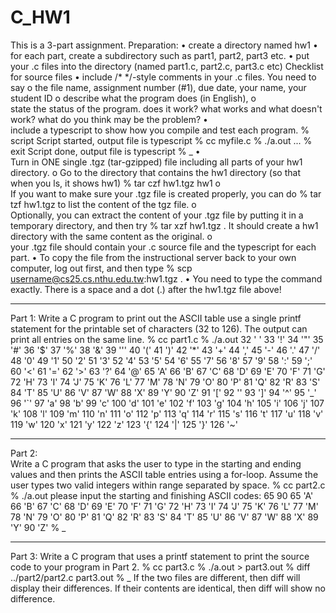 C_HW1
=====

This is a 3-part assignment.  Preparation: •	create a directory named hw1 •	
for each part, create a subdirectory such as part1, part2, part3 etc. •	
put your .c files into the directory (named part1.c, part2.c, part3.c etc) Checklist for source files •	
include /* */-style comments in your .c files. You need to say o	the file name, assignment number (#1), 
due date, your name, your student ID o	describe what the program does (in English), o	
state the status of the program. does it work? what works and what doesn't work? what do you think may be the problem? •	
include a typescript to show how you compile and test each program. % script Script started, 
output file is typescript % cc myfile.c % ./a.out ... % exit Script done, output file is typescript % _ •	
Turn in ONE single .tgz (tar-gzipped) file including all parts of your hw1 directory. o	
Go to the directory that contains the hw1 directory (so that when you ls, it shows hw1)  % tar czf hw1.tgz hw1 o	
If you want to make sure your .tgz file is created properly, you can do  % tar tzf hw1.tgz to list the content of the tgz file. o	
Optionally, you can extract the content of your .tgz file by putting it in a temporary directory, and then try  % tar xzf hw1.tgz . 
It should create a hw1 directory with the same content as the original. o	
your .tgz file should contain your .c source file and the typescript for each part. •	To copy the file from the instructional server back to your own computer, log out first, and then type % scp username@cs25.cs.nthu.edu.tw:hw1.tgz . •	You need to type the command exactly.  There is a space and a dot (.) after the hw1.tgz file above! 
________________________________________ 
Part 1: 
Write a C program to print out the ASCII table use a single printf statement for the printable set of characters (32 to 126). 
The output can print all entries on the same line.  % cc part1.c % ./a.out 
32 ' ' 33 '!' 34 '"' 35 '#' 36 '$' 37 '%' 38 '&amp;' 39 ''' 40 '(' 41 ')' 42 '*' 43 '+' 44 ',' 45 '-' 46 '.' 47 '/' 48 '0' 49 '1' 50 '2' 51 '3' 52 '4' 53 '5' 54 '6' 55 '7' 56 '8' 57 '9' 58 ':' 59 ';' 60 '&lt;' 61 '=' 62 '>' 63 '?' 64 '@' 65 'A' 66 'B' 67 'C' 68 'D' 69 'E' 70 'F' 71 'G' 72 'H' 73 'I' 74 'J' 75 'K' 76 'L' 77 'M' 78 'N' 79 'O' 80 'P' 81 'Q' 82 'R' 83 'S' 84 'T' 85 'U' 86 'V' 87 'W' 88 'X' 89 'Y' 90 'Z' 91 '[' 92 '\' 93 ']' 94 '^' 95 '_' 96 '`' 97 'a' 98 'b' 99 'c' 100 'd' 101 'e' 102 'f' 103 'g' 104 'h' 105 'i' 106 'j' 107 'k' 108 'l' 109 'm' 110 'n' 111 'o' 112 'p' 113 'q' 114 'r' 115 's' 116 't' 117 'u' 118 'v' 119 'w' 120 'x' 121 'y' 122 'z' 123 '{' 124 '|' 125 '}' 126 '~'   
________________________________________ 
Part 2:  
Write a C program that asks the user to type in the starting and ending values and then prints the ASCII table entries using a for-loop. Assume the user types two valid integers within range separated by space.  % cc part2.c % ./a.out please input the starting and finishing ASCII codes: 65 90 
65 'A' 66 'B' 67 'C' 68 'D' 69 'E' 70 'F' 71 'G' 72 'H' 73 'I' 74 'J' 75 'K' 76 'L' 77 'M' 78 'N' 79 'O' 80 'P' 81 'Q' 82 'R' 83 'S' 84 'T' 85 'U' 86 'V' 87 'W' 88 'X' 89 'Y' 90 'Z' % _   
________________________________________ 
Part 3:  Write a C program that uses a printf statement to print the source code to your program in Part 2.  % cc part3.c % ./a.out > part3.out % diff ../part2/part2.c part3.out % _   If the two files are different, then diff will display their differences. If their contents are identical, then diff will show no difference.
